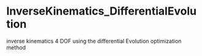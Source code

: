 # InverseKinematics_DifferentialEvolution
inverse kinematics 4 DOF using the differential Evolution optimization method 
